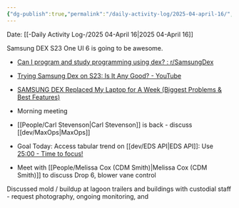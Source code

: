 ```yaml
---
{"dg-publish":true,"permalink":"/daily-activity-log/2025-04-april-16/","noteIcon":"","created":"2025-05-23T14:53:48.905-05:00"}
---
```


Date: [[-Daily Activity Log-/2025 04-April 16\|2025 04-April 16]]

Samsung DEX S23 One UI 6 is going to be awesome.
- [Can I program and study programming using dex? : r/SamsungDex](https://www.reddit.com/r/SamsungDex/comments/17gmz64/can_i_program_and_study_programming_using_dex/?rdt=49535)
- [Trying Samsung Dex on S23: Is It Any Good? - YouTube](https://www.youtube.com/watch?v=4YR2ehNg240)
- [SAMSUNG DEX Replaced My Laptop for A Week (Biggest Problems & Best Features)](https://www.youtube.com/watch?v=TgqTIjXLV4Y)

- Morning meeting
- [[People/Carl Stevenson\|Carl Stevenson]] is back - discuss [[dev/MaxOps\|MaxOps]]
- Goal Today: Access tabular trend on [[dev/EDS API\|EDS API]]: Use [25:00 - Time to focus!](https://pomofocus.io/)
- Meet with [[People/Melissa Cox (CDM Smith)\|Melissa Cox (CDM Smith)]] to discuss Drop 6, blower vane control

Discussed mold / buildup at lagoon trailers and buildings with custodial staff - request photography, ongoing monitoring, and 